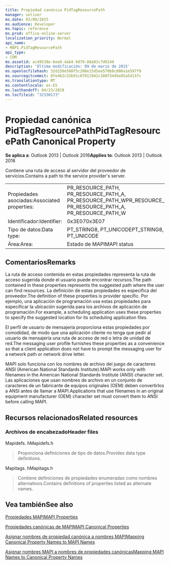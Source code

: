 ```yaml
---
title: Propiedad canónica PidTagResourcePath
manager: soliver
ms.date: 03/09/2015
ms.audience: Developer
ms.topic: reference
ms.prod: office-online-server
localization_priority: Normal
api_name:
- MAPI.PidTagResourcePath
api_type:
- COM
ms.assetid: ac49538e-6ee8-4ab4-9d79-88a83c7d0149
description: 'Última modificación: 09 de marzo de 2015'
ms.openlocfilehash: 32d150e508f5c208e15d5ee5f0b8c800a1e597f9
ms.sourcegitcommit: 8fe462c32b91c87911942c188f3445e85a54137c
ms.translationtype: MT
ms.contentlocale: es-ES
ms.lasthandoff: 04/23/2019
ms.locfileid: "32330173"
---
```

# <a name="pidtagresourcepath-canonical-property"></a><span data-ttu-id="38a89-103">Propiedad canónica PidTagResourcePath</span><span class="sxs-lookup"><span data-stu-id="38a89-103">PidTagResourcePath Canonical Property</span></span>

  
  
<span data-ttu-id="38a89-104">**Se aplica a**: Outlook 2013 | Outlook 2016</span><span class="sxs-lookup"><span data-stu-id="38a89-104">**Applies to**: Outlook 2013 | Outlook 2016</span></span> 
  
<span data-ttu-id="38a89-105">Contiene una ruta de acceso al servidor del proveedor de servicios.</span><span class="sxs-lookup"><span data-stu-id="38a89-105">Contains a path to the service provider's server.</span></span>
  
|||
|:-----|:-----|
|<span data-ttu-id="38a89-106">Propiedades asociadas:</span><span class="sxs-lookup"><span data-stu-id="38a89-106">Associated properties:</span></span>  <br/> |<span data-ttu-id="38a89-107">PR_RESOURCE_PATH, PR_RESOURCE_PATH_A, PR_RESOURCE_PATH_W</span><span class="sxs-lookup"><span data-stu-id="38a89-107">PR_RESOURCE_PATH, PR_RESOURCE_PATH_A, PR_RESOURCE_PATH_W</span></span>  <br/> |
|<span data-ttu-id="38a89-108">Identificador:</span><span class="sxs-lookup"><span data-stu-id="38a89-108">Identifier:</span></span>  <br/> |<span data-ttu-id="38a89-109">0x3E07</span><span class="sxs-lookup"><span data-stu-id="38a89-109">0x3E07</span></span>  <br/> |
|<span data-ttu-id="38a89-110">Tipo de datos:</span><span class="sxs-lookup"><span data-stu-id="38a89-110">Data type:</span></span>  <br/> |<span data-ttu-id="38a89-111">PT_STRING8, PT_UNICODE</span><span class="sxs-lookup"><span data-stu-id="38a89-111">PT_STRING8, PT_UNICODE</span></span>  <br/> |
|<span data-ttu-id="38a89-112">Área:</span><span class="sxs-lookup"><span data-stu-id="38a89-112">Area:</span></span>  <br/> |<span data-ttu-id="38a89-113">Estado de MAPI</span><span class="sxs-lookup"><span data-stu-id="38a89-113">MAPI status</span></span>  <br/> |
   
## <a name="remarks"></a><span data-ttu-id="38a89-114">Comentarios</span><span class="sxs-lookup"><span data-stu-id="38a89-114">Remarks</span></span>

<span data-ttu-id="38a89-115">La ruta de acceso contenida en estas propiedades representa la ruta de acceso sugerida donde el usuario puede encontrar recursos.</span><span class="sxs-lookup"><span data-stu-id="38a89-115">The path contained in these properties represents the suggested path where the user can find resources.</span></span> <span data-ttu-id="38a89-116">La definición de estas propiedades es específica del proveedor.</span><span class="sxs-lookup"><span data-stu-id="38a89-116">The definition of these properties is provider specific.</span></span> <span data-ttu-id="38a89-117">Por ejemplo, una aplicación de programación usa estas propiedades para especificar la ubicación sugerida para los archivos de aplicación de programación.</span><span class="sxs-lookup"><span data-stu-id="38a89-117">For example, a scheduling application uses these properties to specify the suggested location for its scheduling application files.</span></span>
  
<span data-ttu-id="38a89-118">El perfil de usuario de mensajería proporciona estas propiedades por comodidad, de modo que una aplicación cliente no tenga que pedir al usuario de mensajería una ruta de acceso de red o letra de unidad de red.</span><span class="sxs-lookup"><span data-stu-id="38a89-118">The messaging user profile furnishes these properties as a convenience so that a client application does not have to prompt the messaging user for a network path or network drive letter.</span></span>
  
<span data-ttu-id="38a89-119">MAPI solo funciona con los nombres de archivo del juego de caracteres ANSI (American National Standards Institute).</span><span class="sxs-lookup"><span data-stu-id="38a89-119">MAPI works only with filenames in the American National Standards Institute (ANSI) character set.</span></span> <span data-ttu-id="38a89-120">Las aplicaciones que usan nombres de archivo en un conjunto de caracteres de un fabricante de equipos originales (OEM) deben convertirlos a ANSI antes de llamar a MAPI.</span><span class="sxs-lookup"><span data-stu-id="38a89-120">Applications that use filenames in an original equipment manufacturer (OEM) character set must convert them to ANSI before calling MAPI.</span></span>
  
## <a name="related-resources"></a><span data-ttu-id="38a89-121">Recursos relacionados</span><span class="sxs-lookup"><span data-stu-id="38a89-121">Related resources</span></span>

### <a name="header-files"></a><span data-ttu-id="38a89-122">Archivos de encabezado</span><span class="sxs-lookup"><span data-stu-id="38a89-122">Header files</span></span>

<span data-ttu-id="38a89-123">Mapidefs. h</span><span class="sxs-lookup"><span data-stu-id="38a89-123">Mapidefs.h</span></span>
  
> <span data-ttu-id="38a89-124">Proporciona definiciones de tipo de datos.</span><span class="sxs-lookup"><span data-stu-id="38a89-124">Provides data type definitions.</span></span>
    
<span data-ttu-id="38a89-125">Mapitags. h</span><span class="sxs-lookup"><span data-stu-id="38a89-125">Mapitags.h</span></span>
  
> <span data-ttu-id="38a89-126">Contiene definiciones de propiedades enumeradas como nombres alternativos.</span><span class="sxs-lookup"><span data-stu-id="38a89-126">Contains definitions of properties listed as alternate names.</span></span>
    
## <a name="see-also"></a><span data-ttu-id="38a89-127">Vea también</span><span class="sxs-lookup"><span data-stu-id="38a89-127">See also</span></span>



[<span data-ttu-id="38a89-128">Propiedades MAPI</span><span class="sxs-lookup"><span data-stu-id="38a89-128">MAPI Properties</span></span>](mapi-properties.md)
  
[<span data-ttu-id="38a89-129">Propiedades canónicas de MAPI</span><span class="sxs-lookup"><span data-stu-id="38a89-129">MAPI Canonical Properties</span></span>](mapi-canonical-properties.md)
  
[<span data-ttu-id="38a89-130">Asignar nombres de propiedad canónica a nombres MAPI</span><span class="sxs-lookup"><span data-stu-id="38a89-130">Mapping Canonical Property Names to MAPI Names</span></span>](mapping-canonical-property-names-to-mapi-names.md)
  
[<span data-ttu-id="38a89-131">Asignar nombres MAPI a nombres de propiedades canónicas</span><span class="sxs-lookup"><span data-stu-id="38a89-131">Mapping MAPI Names to Canonical Property Names</span></span>](mapping-mapi-names-to-canonical-property-names.md)

